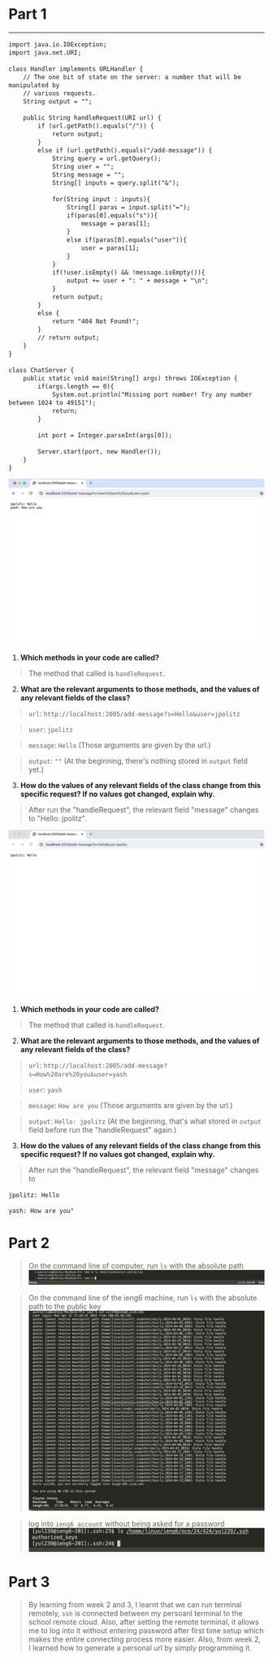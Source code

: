 # Part 1
-------------------------------------
>
    import java.io.IOException;
    import java.net.URI;
    
    class Handler implements URLHandler {
        // The one bit of state on the server: a number that will be manipulated by
        // various requests.
        String output = "";
    
        public String handleRequest(URI url) {
            if (url.getPath().equals("/")) {
                return output;
            }
            else if (url.getPath().equals("/add-message")) {
                String query = url.getQuery();
                String user = "";
                String message = "";
                String[] inputs = query.split("&");
    
                for(String input : inputs){
                    String[] paras = input.split("=");
                    if(paras[0].equals("s")){
                        message = paras[1];
                    }
                    else if(paras[0].equals("user")){
                        user = paras[1];
                    }
                }
                if(!user.isEmpty() && !message.isEmpty()){
                    output += user + ": " + message + "\n";
                }
                return output;
            } 
            else {
                return "404 Not Found!";
            }
            // return output;
        }
    }
    
    class ChatServer {
        public static void main(String[] args) throws IOException {
            if(args.length == 0){
                System.out.println("Missing port number! Try any number between 1024 to 49151");
                return;
            }
    
            int port = Integer.parseInt(args[0]);
    
            Server.start(port, new Handler());
        }
    }

![Image](part11.png)
1. **Which methods in your code are called?**
> The method that called is `handleRequest`.

2. **What are the relevant arguments to those methods, and the values of any relevant fields of the class?**
> `url`: `http://localhost:2005/add-message?s=Hello&user=jpolitz`

> `user`: `jpolitz`

> `message`: `Hello`
(Those arguments are given by the url.)

> `output`: `""`
(At the beginning, there's nothing stored in `output` field yet.)

3. **How do the values of any relevant fields of the class change from this specific request? If no values got changed, explain why.**
> After run the "handleRequest", the relevant field "message" changes to "Hello: jpolitz".

![Image](part12.png)
1. **Which methods in your code are called?**
> The method that called is `handleRequest`.

2. **What are the relevant arguments to those methods, and the values of any relevant fields of the class?**
> `url`: `http://localhost:2005/add-message?s=How%20are%20you&user=yash`

> `user`: `yash`

> `message`: `How are you`
(Those arguments are given by the url.)

> `output`: `Hello: jpolitz`
(At the beginning, that's what stored in `output` field before run the "handleRequest" again.)

3. **How do the values of any relevant fields of the class change from this specific request? If no values got changed, explain why.**
> After run the "handleRequest", the relevant field "message" changes to

`jpolitz: Hello`

`yash: How are you"`


# Part 2
> On the command line of computer, run `ls` with the absolute path
![Image](part21.png)

> On the command line of the ieng6 machine, run `ls` with the absolute path to the public key  
![Image](part22.png)

> log into `ieng6 account` without being asked for a password
![Image](part23.png)


# Part 3
> By learning from week 2 and 3, I learnt that we can run terminal remotely, `ssh` is connected between my persoanl terminal to the school remote cloud. Also, after setting the remote terminal, it allows me to log into it without entering password after first time setup which makes the entire connecting process more easier. Also, from week 2, I learned how to generate a personal url by simply programming it.
